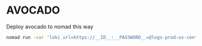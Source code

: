 # AVOCADO






Deploy avocado to nomad this way

```bash
nomad run -var 'loki_url=https://__ID__:__PASSWORD__=@logs-prod-us-central1.grafana.net/api/prom/push' avocado.hcl

```